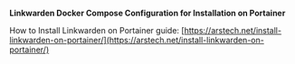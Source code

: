 **Linkwarden Docker Compose Configuration for Installation on Portainer**

How to Install Linkwarden on Portainer guide: [https://arstech.net/install-linkwarden-on-portainer/](https://arstech.net/install-linkwarden-on-portainer/)
